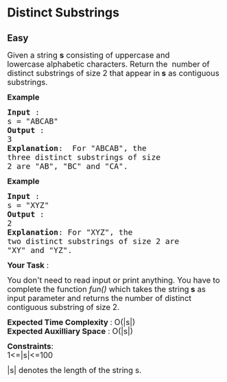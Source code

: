 # Distinct Substrings
## Easy
<div class="problems_problem_content__Xm_eO"><p><span style="font-size:18px">Given a string <strong>s</strong>&nbsp;consisting of uppercase and lowercase&nbsp;alphabetic characters. Return the &nbsp;number of distinct substrings of size 2 that appear in<strong> s</strong>&nbsp;as contiguous substrings.</span></p>

<p><span style="font-size:18px"><strong>Example</strong></span></p>

<pre><span style="font-size:18px"><strong>Input </strong>:
s = "ABCAB"
<strong>Output </strong>:
3
<strong>Explanation</strong>:  For "ABCAB", the 
three distinct substrings of size 
2 are "AB", "BC" and "CA". </span></pre>

<p><span style="font-size:18px"><strong>Example</strong></span></p>

<pre><span style="font-size:18px"><strong>Input </strong>:
s = "XYZ"
<strong>Output </strong>:
2
<strong>Explanation</strong>: For "XYZ", the 
two distinct substrings of size 2 are
"XY" and "YZ".</span>
</pre>

<p><span style="font-size:18px"><strong>Your Task</strong> :</span></p>

<p><span style="font-size:18px">You don't need to read input or print anything. You have to complete the function <em>fun()&nbsp;</em>which takes the string<strong> s</strong>&nbsp;as input parameter and returns the number of distinct contiguous substring of size 2.</span></p>

<p><span style="font-size:18px"><strong>Expected Time Complexity </strong>: O(|s|)<br>
<strong>Expected Auxilliary Space</strong> : O(|s|)</span></p>

<p><span style="font-size:18px"><strong>Constraints</strong>:<br>
1&lt;=|s|&lt;=100</span></p>

<p><span style="font-size:18px">|s| denotes the length of the string s.</span></p>
</div>